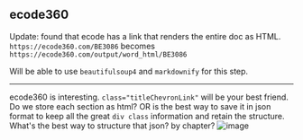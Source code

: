 ## ecode360

Update: found that ecode has a link that renders the entire doc as HTML.
`https://ecode360.com/BE3086` becomes
`https://ecode360.com/output/word_html/BE3086`

Will be able to use `beautifulsoup4` and `markdownify` for this step.


---------------------------------------

ecode360 is interesting. `class="titleChevronLink"` will be your best friend. Do we store each section as html? OR is the best way to save it in json format to keep all the great `div class` information and retain the structure.
What's the best way to structure that json? by chapter?
![image](https://github.com/user-attachments/assets/ee548393-5e76-45fe-ad62-273ddd3d69c8)

